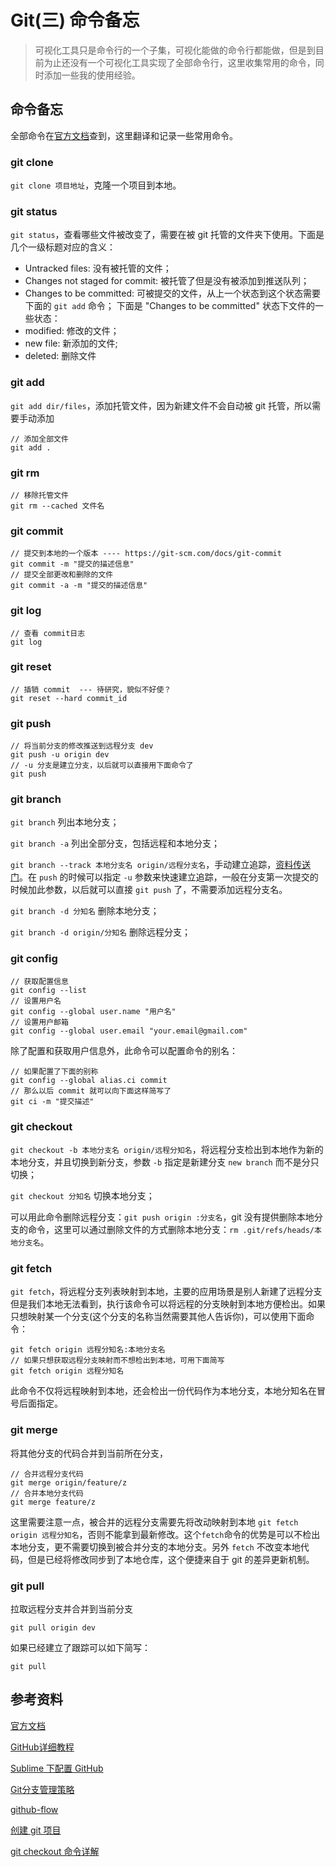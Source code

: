 # Git(三) 命令备忘

> 可视化工具只是命令行的一个子集，可视化能做的命令行都能做，但是到目前为止还没有一个可视化工具实现了全部命令行，这里收集常用的命令，同时添加一些我的使用经验。

## 命令备忘

全部命令在[官方文档](https://git-scm.com/docs/)查到，这里翻译和记录一些常用命令。

### git clone

`git clone 项目地址`，克隆一个项目到本地。

### git status

`git status`，查看哪些文件被改变了，需要在被 git 托管的文件夹下使用。下面是几个一级标题对应的含义：
- Untracked files: 没有被托管的文件；
- Changes not staged for commit: 被托管了但是没有被添加到推送队列；
- Changes to be committed: 可被提交的文件，从上一个状态到这个状态需要下面的 `git add` 命令；
下面是 "Changes to be committed" 状态下文件的一些状态：
- modified: 修改的文件；
- new file: 新添加的文件;
- deleted: 删除文件
	
### git add
	
`git add dir/files`，添加托管文件，因为新建文件不会自动被 git 托管，所以需要手动添加

	// 添加全部文件
	git add .

### git rm
	
	// 移除托管文件
	git rm --cached 文件名

### git commit
	
	// 提交到本地的一个版本 ---- https://git-scm.com/docs/git-commit
	git commit -m "提交的描述信息"
	// 提交全部更改和删除的文件
	git commit -a -m "提交的描述信息" 

### git log	

	// 查看 commit日志
	git log

### git reset
	
	// 插销 commit  --- 待研究，貌似不好使？
	git reset --hard commit_id

### git push
	
	// 将当前分支的修改推送到远程分支 dev
	git push -u origin dev
	// -u 分支是建立分支，以后就可以直接用下面命令了
	git push

### git branch 

`git branch` 列出本地分支；

`git branch -a` 列出全部分支，包括远程和本地分支；

`git branch --track 本地分支名 origin/远程分支名`，手动建立追踪，[资料传送门](http://blog.csdn.net/hudashi/article/details/7664474)。在 `push` 的时候可以指定 `-u` 参数来快速建立追踪，一般在分支第一次提交的时候加此参数，以后就可以直接 `git push` 了，不需要添加远程分支名。

`git branch -d 分知名` 删除本地分支；

`git branch -d origin/分知名` 删除远程分支；

### git config

	// 获取配置信息
	git config --list
	// 设置用户名
	git config --global user.name "用户名"
	// 设置用户邮箱
	git config --global user.email "your.email@gmail.com"

除了配置和获取用户信息外，此命令可以配置命令的别名：

	// 如果配置了下面的别称
	git config --global alias.ci commit
	// 那么以后 commit 就可以向下面这样简写了
	git ci -m "提交描述"

### git checkout

`git checkout -b 本地分支名 origin/远程分知名`，将远程分支检出到本地作为新的本地分支，并且切换到新分支，参数 `-b` 指定是新建分支 `new branch` 而不是分只切换；
	
`git checkout 分知名` 切换本地分支；

可以用此命令删除远程分支：`git push origin :分支名`，git 没有提供删除本地分支的命令，这里可以通过删除文件的方式删除本地分支：`rm .git/refs/heads/本地分支名`。

### git fetch

`git fetch`，将远程分支列表映射到本地，主要的应用场景是别人新建了远程分支但是我们本地无法看到，执行该命令可以将远程的分支映射到本地方便检出。如果只想映射某一个分支(这个分支的名称当然需要其他人告诉你)，可以使用下面命令：
	
    git fetch origin 远程分知名:本地分支名
    // 如果只想获取远程分支映射而不想检出到本地，可用下面简写
    git fetch origin 远程分知名

此命令不仅将远程映射到本地，还会检出一份代码作为本地分支，本地分知名在冒号后面指定。

### git merge

将其他分支的代码合并到当前所在分支，

	// 合并远程分支代码
	git merge origin/feature/z
	// 合并本地分支代码
	git merge feature/z

这里需要注意一点，被合并的远程分支需要先将改动映射到本地 `git fetch origin 远程分知名`，否则不能拿到最新修改。这个`fetch`命令的优势是可以不检出本地分支，更不需要切换到被合并分支的本地分支。另外 `fetch` 不改变本地代码，但是已经将修改同步到了本地仓库，这个便捷来自于 git 的差异更新机制。

### git pull

拉取远程分支并合并到当前分支

	git pull origin dev

如果已经建立了跟踪可以如下简写：

	git pull

## 参考资料

[官方文档](https://git-scm.com/docs/)

[GitHub详细教程](http://blog.csdn.net/showhilllee/article/details/27706679)

[Sublime 下配置 GitHub](http://www.cnblogs.com/terrylin/archive/2013/04/04/2999465.html)

[Git分支管理策略](http://www.ruanyifeng.com/blog/2012/07/git.html)

[github-flow](http://scottchacon.com/2011/08/31/github-flow.html)

[创建 git 项目](http://www.jianshu.com/p/df7ce9f3a5cb)

[git checkout 命令详解](http://www.tuicool.com/articles/A3Mn6f)